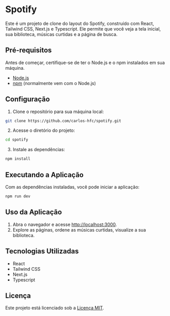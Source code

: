 # Spotify

Este é um projeto de clone do layout do Spotify, construído com React, Tailwind CSS, Next.js e Typescript. Ele permite que você veja a tela inicial, sua biblioteca, músicas curtidas e a página de busca.

## Pré-requisitos

Antes de começar, certifique-se de ter o Node.js e o npm instalados em sua máquina.

- [Node.js](https://nodejs.org/)
- [npm](https://www.npmjs.com/) (normalmente vem com o Node.js)

## Configuração

1. Clone o repositório para sua máquina local:

```bash
git clone https://github.com/carlos-hfc/spotify.git
```

2. Acesse o diretório do projeto:

```bash
cd spotify
```

3. Instale as dependências:

```bash
npm install
```

## Executando a Aplicação

Com as dependências instaladas, você pode iniciar a aplicação:

```bash
npm run dev
```

## Uso da Aplicação

1. Abra o navegador e acesse [http://localhost:3000](http://localhost:3000).
2. Explore as páginas, ordene as músicas curtidas, visualize a sua biblioteca.

## Tecnologias Utilizadas

- React
- Tailwind CSS
- Next.js
- Typescript

## Licença

Este projeto está licenciado sob a [Licença MIT](LICENSE).